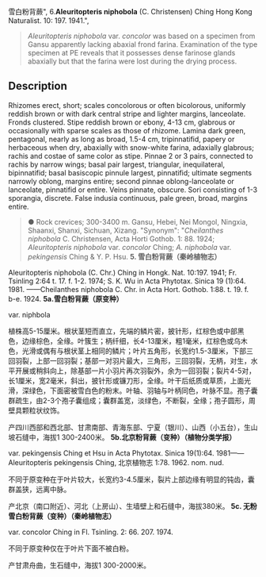 雪白粉背蕨",
6.**Aleuritopteris niphobola** (C. Christensen) Ching Hong Kong Naturalist. 10: 197. 1941.",

> *Aleuritopteris niphobola* var. *concolor* was based on a specimen from Gansu apparently lacking abaxial frond farina. Examination of the type specimen at PE reveals that it possesses dense farinose glands abaxially but that the farina were lost during the drying process.

## Description
Rhizomes erect, short; scales concolorous or often bicolorous, uniformly reddish brown or with dark central stripe and lighter margins, lanceolate. Fronds clustered. Stipe reddish brown or ebony, 4-13 cm, glabrous or occasionally with sparse scales as those of rhizome. Lamina dark green, pentagonal, nearly as long as broad, 1.5-4 cm, tripinnatifid, papery or herbaceous when dry, abaxially with snow-white farina, adaxially glabrous; rachis and costae of same color as stipe. Pinnae 2 or 3 pairs, connected to rachis by narrow wings; basal pair largest, triangular, inequilateral, bipinnatifid; basal basiscopic pinnule largest, pinnatifid; ultimate segments narrowly oblong, margins entire; second pinnae oblong-lanceolate or lanceolate, pinnatifid or entire. Veins pinnate, obscure. Sori consisting of 1-3 sporangia, discrete. False indusia continuous, pale green, broad, margins entire.

> ● Rock crevices; 300-3400 m. Gansu, Hebei, Nei Mongol, Ningxia, Shaanxi, Shanxi, Sichuan, Xizang.
  "Synonym": "*Cheilanthes niphobola* C. Christensen, Acta Horti Gothob. 1: 88. 1924; *Aleuritopteris niphobola* var. *concolor* Ching; *A. niphobola* var. *pekingensis* Ching &amp; Y. P. Hsu.
**5. 雪白粉背蕨（秦岭植物志）**

Aleuritopteris niphobola (C. Chr.) Ching in Hongk. Nat. 10:197. 1941; Fr. Tsinling 2:64 t. 17. f. 1-2. 1974; S. K. Wu in Acta Phytotax. Sinica 19 (1):64. 1981. ——Cheilanthes niphobola C. Chr. in Acta Hort. Gothob. 1:88. t. 19. f. b-e. 1924.
**5a.雪白粉背蕨（原变种）**

var. niphbola

植株高5-15厘米。根状茎短而直立，先端的鳞片密，披针形，红棕色或中部黑色，边缘棕色，全缘。叶簇生；柄纤细，长4-13厘米，粗1毫米，红棕色或乌木色，光滑或偶有与根状茎上相同的鳞片；叶片五角形，长宽约1.5-3厘米，下部三回羽裂，上部一回羽裂；基部一对羽片最大，三角形，三回羽裂，无柄，对生，水平开展或稍斜向上，除基部一片小羽片再次羽裂外，余为一回羽裂；裂片4-5对，长1厘米，宽2毫米，斜出，披针形或镰刀形，全缘。叶干后纸质或草质，上面光滑，深绿色，下面密被雪白色的粉末。叶轴、羽轴与叶柄同色，叶脉不显。孢子囊群疏生，由2-3个孢子囊组成；囊群盖宽，淡绿色，不断裂，全缘；孢子圆形，周壁具颗粒状纹饰。

产四川西部和西北部、甘肃南部、青海东部、宁夏（银川）、山西（小五台），生山坡石缝中，海拔1 300-2400米。
**5b.北京粉背蕨（变种）（植物分类学报）**

var. pekingensis Ching et Hsu in Acta Phytotax. Sinica 19(1):64. 1981——Aleuritopteris pekingensis Ching, 北京植物志 1:78. 1962. nom. nud.

不同于原变种在于叶片较大，长宽约3-4.5厘米，裂片上部边缘有明显的钝齿，囊群盖狭，远离中脉。

产北京（南口附近）、河北（上房山）、生墙壁上和石缝中，海拔380米。
**5c. 无粉雪白粉背蕨（变种）（秦岭植物志）**

var. concolor Ching in Fl. Tsinling. 2: 66. 207. 1974.

不同于原变种仅在于叶片下面不被白粉。

产甘肃舟曲，生石缝中，海拔1 300-2000米。
